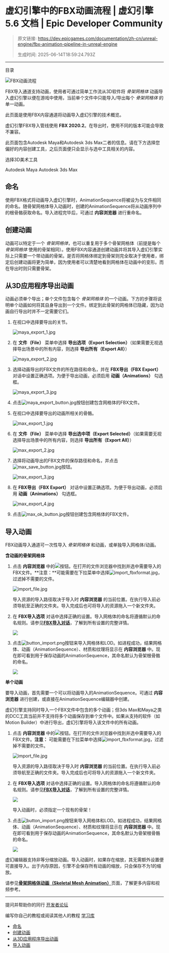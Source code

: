 # 虚幻引擎中的FBX动画流程 | 虚幻引擎 5.6 文档 | Epic Developer Community

> 原文链接: https://dev.epicgames.com/documentation/zh-cn/unreal-engine/fbx-animation-pipeline-in-unreal-engine
> 
> 生成时间: 2025-06-14T18:59:24.793Z

---

目录

![FBX动画流程](https://dev.epicgames.com/community/api/documentation/image/6bf34c4d-e553-4f1d-92ad-03e19a7c0685?resizing_type=fill&width=1920&height=335)

FBX导入通道支持动画，使用者可通过简单工作流从3D软件将 *骨架网格体* 动画导入虚幻引擎以便在游戏中使用，当前单个文件中只能导入/导出每个 *骨架网格体* 的单一动画。

此页面是使用FBX内容通道将动画导入虚幻引擎的技术概览。

虚幻引擎FBX导入管线使用 **FBX 2020.2**。在导出时，使用不同的版本可能会导致不兼容。

此页面包含Autodesk Maya和Autodesk 3ds Max二者的信息。请在下方选择您偏好的内容创建工具，之后页面便只会显示与选中工具相关的内容。

选择3D美术工具

Autodesk Maya Autodesk 3ds Max

## 命名

使用FBX格式将动画导入虚幻引擎时，AnimationSequence将被设为与文件相同的命名。随骨架网格体导入动画时，创建的AnimationSequence将从动画序列中的根骨骼获取命名。导入进程完毕后，可通过 **内容浏览器** 进行重命名。

## 创建动画

动画可以特定于一个 *骨架网格体*，也可以重复用于多个骨架网格体（前提是每个 *骨架网格体* 使用的骨架相同）。使用FBX内容通道创建动画并将其导入虚幻引擎实际上只需要一个带动画的骨架。是否将网格体绑定到骨架则完全取决于使用者，绑定后创建动画将更为简单，因为使用者可以清楚地看到网格体在动画中的变形。而在导出时则只需要骨架。

## 从3D应用程序导出动画

动画必须单个导出；单个文件包含每个 *骨架网格体* 的一个动画。下方的步骤将说明单个动画如何将其自身导出到一个文件。绑定到此骨架的网格体已隐藏，因为动画自行导出时并不一定需要它们。

1.  在视口中选择要导出的关节。
    
    ![maya_export_1.jpg](https://d1iv7db44yhgxn.cloudfront.net/documentation/images/1454103d-6ebd-4917-b38e-5726d472f03f/maya_export_1.jpg)
2.  在 **文件（File）** 菜单中选择 **导出选项（Export Selection）**（如果需要无视选择导出场景中的所有内容，则选择 **导出所有（Export All）**）
    
    ![maya_export_2.jpg](https://d1iv7db44yhgxn.cloudfront.net/documentation/images/d3568401-6a9e-4632-b395-6bb35f3d2e0b/maya_export_2.jpg)
3.  选择动画导出的FBX文件的所在路径和命名，并在 **FBX导出（FBX Export）** 对话中设置正确选项。为便于导出动画，必须启用 **动画（Animations）** 勾选框。
    
    ![maya_export_3.jpg](https://d1iv7db44yhgxn.cloudfront.net/documentation/images/1d86028a-89a7-42d7-a24c-fcf857a39358/maya_export_3.jpg)
4.  点击![maya_export_button.jpg](https://d1iv7db44yhgxn.cloudfront.net/documentation/images/2c611b8b-c973-42e8-9584-b3d70dd0df43/maya_export_button.jpg)按钮创建包含网格体的FBX文件。
    

1.  在视口中选择要导出的动画所相关的骨骼。
    
    ![max_export_1.jpg](https://d1iv7db44yhgxn.cloudfront.net/documentation/images/75f6c03a-5ede-419a-94b7-ee536a6083a6/max_export_1.jpg)
2.  在 **文件（File）** 菜单中选择 **导出选中项（Export Selected）**（如果需要无视选择导出场景中的所有内容，则选择 **导出所有（Export All）**）
    
    ![max_export_2.jpg](https://d1iv7db44yhgxn.cloudfront.net/documentation/images/a289ae27-9d3a-4fa7-976c-e57461110474/max_export_2.jpg)
3.  选择将动画导出的FBX文件的保存路径和命名，并点击![max_save_button.jpg](https://d1iv7db44yhgxn.cloudfront.net/documentation/images/a6db5926-b13c-42be-aaea-d39554dc0690/max_save_button.jpg)按钮。
    
    ![max_export_3.jpg](https://d1iv7db44yhgxn.cloudfront.net/documentation/images/0bfe1333-8a72-4649-953a-0cbe4e666b9b/max_export_3.jpg)
4.  在 **FBX导出（FBX Export）** 对话中设置正确选项。为便于导出动画，必须启用 **动画（Animations）** 勾选框。
    
    ![max_export_4.jpg](https://d1iv7db44yhgxn.cloudfront.net/documentation/images/56b1d8dd-30b2-4a08-8982-f901a283b7f8/max_export_4.jpg)
5.  点击![max_ok_button.jpg](https://d1iv7db44yhgxn.cloudfront.net/documentation/images/731d2b67-9542-47c2-943a-df0d519ebe02/max_ok_button.jpg)按钮创建包含网格体的FBX文件。
    

## 导入动画

FBX动画导入通道可一次性导入 *骨架网格体* 和动画，或单独导入网格体/动画。

**含动画的骨架网格体**

1.  点击 **内容浏览器** 中的![](https://d1iv7db44yhgxn.cloudfront.net/documentation/images/34c77af8-b8ff-4c1c-85d0-ac71034c0b91/import_button.png)按钮。在打开的文件浏览器中找到并选中需要导入的FBX文件。**注意：**可能需要在下拉菜单中选择![import_fbxformat.jpg](https://d1iv7db44yhgxn.cloudfront.net/documentation/images/eb53ec9c-3d43-492e-9e54-43b350306329/import_fbxformat.jpg)，过滤掉不需要的文件。
    
    ![import_file.jpg](https://d1iv7db44yhgxn.cloudfront.net/documentation/images/7f42ae18-e03a-4946-9b8f-b5b7feb70ab5/import_file.jpg)
    
    导入资源的导入路径取决于导入时 **内容浏览器** 的当前位置。在执行导入前必须导航至正确的文件夹。导入完成后也可将导入的资源拖入一个新文件夹。
    
2.  在 **FBX导入选项** 对话中选择正确的设置。导入网格体的命名将遵循默认的命名规则。请参见[**FBX导入对话**](/documentation/zh-cn/unreal-engine/fbx-import-options-reference-in-unreal-engine)，了解到所有设置的完整详情。
    
    ![](https://d1iv7db44yhgxn.cloudfront.net/documentation/images/7ad4616f-7e33-424c-834b-af4bbad68988/skeletalmeshfbxoptions.png)
3.  点击![button_import.png](https://d1iv7db44yhgxn.cloudfront.net/documentation/images/d4681390-0655-4111-a5d7-d4e94575f522/button_import.png)按钮来导入网格体和LOD。如进程成功，结果网格体、动画（AnimationSequence）、材质和纹理将显示在 **内容浏览器** 中。现在即可看到用于保存动画的AnimationSequence，其命名默认为骨架根骨骼的命名。
    
    ![](https://d1iv7db44yhgxn.cloudfront.net/documentation/images/257cb4e0-ea0f-401a-8656-fb473ebe2044/importedcharacter.png)

**单个动画**

要导入动画，首先需要一个可以将动画导入的AnimationSequence。可通过 **内容浏览器** 进行创建，或直接在AnimationSequence编辑器中创建。

虚幻引擎支持同时导入一个FBX文件中包含的多个动画；但3ds Max和Maya之类的DCC工具当前并不支持将多个动画保存到单个文件中。如果从支持的软件（如Motion Builder）中进行导出，虚幻引擎将导入该文件中的所有动画。

1.  点击 **内容浏览器** 中的![](https://d1iv7db44yhgxn.cloudfront.net/documentation/images/add8e136-2a80-4382-957b-c4321d9c6f86/import_button.png)按钮。在打开的文件浏览器中找到并选中需要导入的FBX文件。**注意：** 可能需要在下拉菜单中选择![import_fbxformat.jpg](https://d1iv7db44yhgxn.cloudfront.net/documentation/images/31ad3a38-e265-4e20-bb43-4f368d63c391/import_fbxformat.jpg)，过滤掉不需要的文件。
    
    ![import_file.jpg](https://d1iv7db44yhgxn.cloudfront.net/documentation/images/de7da572-f4bb-4d7a-83ae-3202227d2de5/import_file.jpg)
    
    导入资源的导入路径取决于导入时 **内容浏览器** 的当前位置。在执行导入前必须导航至正确的文件夹。导入完成后也可将导入的资源拖入一个新文件夹。
    
2.  在 **FBX导入选项** 对话中选择正确的设置。导入网格体的命名将遵循默认的命名规则。请参见[**FBX导入对话**](/documentation/zh-cn/unreal-engine/fbx-import-options-reference-in-unreal-engine)，了解到所有设置的完整详情。
    
    ![](https://d1iv7db44yhgxn.cloudfront.net/documentation/images/f4bc8d13-5c4f-4a47-9404-e3dd1a9c230e/animationimportoptions.png)
    
    导入动画时，必须指定一个现有的骨架！
    
3.  点击![button_import.png](https://d1iv7db44yhgxn.cloudfront.net/documentation/images/0323344d-e682-4e01-a3d9-fe241ebd992e/button_import.png)按钮来导入网格体和LOD。如进程成功，结果网格体、动画（AnimationSequence）、材质和纹理将显示在 **内容浏览器** 中。现在即可看到用于保存动画的AnimationSequence，其命名默认为骨架根骨骼的命名。
    
    ![](https://d1iv7db44yhgxn.cloudfront.net/documentation/images/bd9b252b-a0bd-4602-b6f3-ef9d47ab8956/animsequenceimported.png)

虚幻编辑器支持非等分缩放动画。导入动画时，如果存在缩放，其无需额外设置便可直接导入。出于内存原因，引擎不会保存所有动画的缩放，只会保存不为1的缩放。

请参见[**骨架网格体动画（Skeletal Mesh Animation）**](/documentation/zh-cn/unreal-engine/skeletal-mesh-animation-system-in-unreal-engine)页面，了解更多内容和视频参考。

* * *

提问并帮助你的同行 [开发者论坛](https://forums.unrealengine.com/categories?tag=unreal-engine)

编写你自己的教程或阅读其他人的教程 [学习库](https://dev.epicgames.com/community/unreal-engine/learning)

-   [命名](/documentation/zh-cn/unreal-engine/fbx-animation-pipeline-in-unreal-engine#%E5%91%BD%E5%90%8D)
-   [创建动画](/documentation/zh-cn/unreal-engine/fbx-animation-pipeline-in-unreal-engine#%E5%88%9B%E5%BB%BA%E5%8A%A8%E7%94%BB)
-   [从3D应用程序导出动画](/documentation/zh-cn/unreal-engine/fbx-animation-pipeline-in-unreal-engine#%E4%BB%8E3d%E5%BA%94%E7%94%A8%E7%A8%8B%E5%BA%8F%E5%AF%BC%E5%87%BA%E5%8A%A8%E7%94%BB)
-   [导入动画](/documentation/zh-cn/unreal-engine/fbx-animation-pipeline-in-unreal-engine#%E5%AF%BC%E5%85%A5%E5%8A%A8%E7%94%BB)